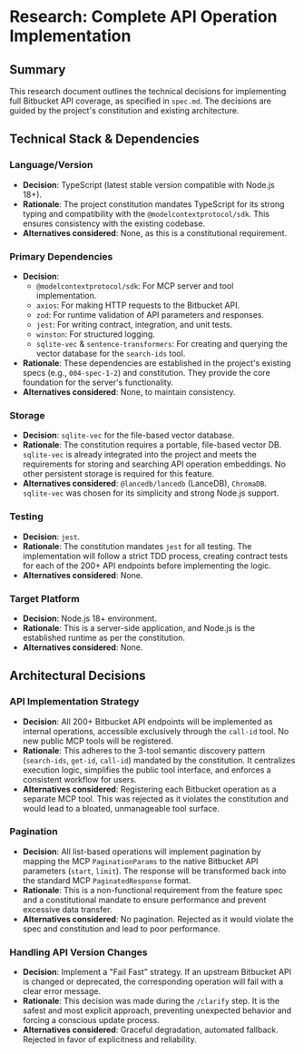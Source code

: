 # Research: Complete API Operation Implementation

## Summary

This research document outlines the technical decisions for implementing full Bitbucket API coverage, as specified in `spec.md`. The decisions are guided by the project's constitution and existing architecture.

## Technical Stack & Dependencies

### Language/Version

- **Decision**: TypeScript (latest stable version compatible with Node.js 18+).
- **Rationale**: The project constitution mandates TypeScript for its strong typing and compatibility with the `@modelcontextprotocol/sdk`. This ensures consistency with the existing codebase.
- **Alternatives considered**: None, as this is a constitutional requirement.

### Primary Dependencies

- **Decision**:
  - `@modelcontextprotocol/sdk`: For MCP server and tool implementation.
  - `axios`: For making HTTP requests to the Bitbucket API.
  - `zod`: For runtime validation of API parameters and responses.
  - `jest`: For writing contract, integration, and unit tests.
  - `winston`: For structured logging.
  - `sqlite-vec` & `sentence-transformers`: For creating and querying the vector database for the `search-ids` tool.
- **Rationale**: These dependencies are established in the project's existing specs (e.g., `004-spec-1-2`) and constitution. They provide the core foundation for the server's functionality.
- **Alternatives considered**: None, to maintain consistency.

### Storage

- **Decision**: `sqlite-vec` for the file-based vector database.
- **Rationale**: The constitution requires a portable, file-based vector DB. `sqlite-vec` is already integrated into the project and meets the requirements for storing and searching API operation embeddings. No other persistent storage is required for this feature.
- **Alternatives considered**: `@lancedb/lancedb` (LanceDB), `ChromaDB`. `sqlite-vec` was chosen for its simplicity and strong Node.js support.

### Testing

- **Decision**: `jest`.
- **Rationale**: The constitution mandates `jest` for all testing. The implementation will follow a strict TDD process, creating contract tests for each of the 200+ API endpoints before implementing the logic.
- **Alternatives considered**: None.

### Target Platform

- **Decision**: Node.js 18+ environment.
- **Rationale**: This is a server-side application, and Node.js is the established runtime as per the constitution.
- **Alternatives considered**: None.

## Architectural Decisions

### API Implementation Strategy

- **Decision**: All 200+ Bitbucket API endpoints will be implemented as internal operations, accessible exclusively through the `call-id` tool. No new public MCP tools will be registered.
- **Rationale**: This adheres to the 3-tool semantic discovery pattern (`search-ids`, `get-id`, `call-id`) mandated by the constitution. It centralizes execution logic, simplifies the public tool interface, and enforces a consistent workflow for users.
- **Alternatives considered**: Registering each Bitbucket operation as a separate MCP tool. This was rejected as it violates the constitution and would lead to a bloated, unmanageable tool surface.

### Pagination

- **Decision**: All list-based operations will implement pagination by mapping the MCP `PaginationParams` to the native Bitbucket API parameters (`start`, `limit`). The response will be transformed back into the standard MCP `PaginatedResponse` format.
- **Rationale**: This is a non-functional requirement from the feature spec and a constitutional mandate to ensure performance and prevent excessive data transfer.
- **Alternatives considered**: No pagination. Rejected as it would violate the spec and constitution and lead to poor performance.

### Handling API Version Changes

- **Decision**: Implement a "Fail Fast" strategy. If an upstream Bitbucket API is changed or deprecated, the corresponding operation will fail with a clear error message.
- **Rationale**: This decision was made during the `/clarify` step. It is the safest and most explicit approach, preventing unexpected behavior and forcing a conscious update process.
- **Alternatives considered**: Graceful degradation, automated fallback. Rejected in favor of explicitness and reliability.
